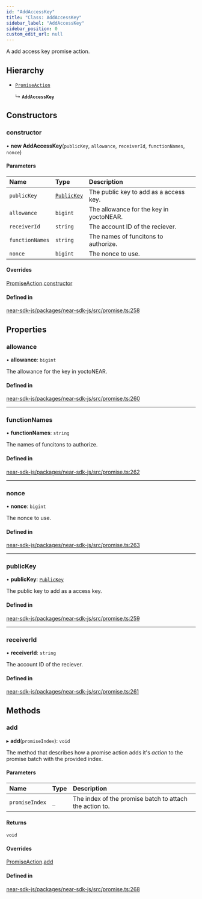 ```yaml
---
id: "AddAccessKey"
title: "Class: AddAccessKey"
sidebar_label: "AddAccessKey"
sidebar_position: 0
custom_edit_url: null
---
```


A add access key promise action.

## Hierarchy

- [`PromiseAction`](PromiseAction.md)

  ↳ **`AddAccessKey`**

## Constructors

### constructor

• **new AddAccessKey**(`publicKey`, `allowance`, `receiverId`, `functionNames`, `nonce`)

#### Parameters

| Name | Type | Description |
| :------ | :------ | :------ |
| `publicKey` | [`PublicKey`](PublicKey.md) | The public key to add as a access key. |
| `allowance` | `bigint` | The allowance for the key in yoctoNEAR. |
| `receiverId` | `string` | The account ID of the reciever. |
| `functionNames` | `string` | The names of funcitons to authorize. |
| `nonce` | `bigint` | The nonce to use. |

#### Overrides

[PromiseAction](PromiseAction.md).[constructor](PromiseAction.md#constructor)

#### Defined in

[near-sdk-js/packages/near-sdk-js/src/promise.ts:258](https://github.com/near/near-sdk-js/blob/2847870/packages/near-sdk-js/src/promise.ts#L258)

## Properties

### allowance

• **allowance**: `bigint`

The allowance for the key in yoctoNEAR.

#### Defined in

[near-sdk-js/packages/near-sdk-js/src/promise.ts:260](https://github.com/near/near-sdk-js/blob/2847870/packages/near-sdk-js/src/promise.ts#L260)

___

### functionNames

• **functionNames**: `string`

The names of funcitons to authorize.

#### Defined in

[near-sdk-js/packages/near-sdk-js/src/promise.ts:262](https://github.com/near/near-sdk-js/blob/2847870/packages/near-sdk-js/src/promise.ts#L262)

___

### nonce

• **nonce**: `bigint`

The nonce to use.

#### Defined in

[near-sdk-js/packages/near-sdk-js/src/promise.ts:263](https://github.com/near/near-sdk-js/blob/2847870/packages/near-sdk-js/src/promise.ts#L263)

___

### publicKey

• **publicKey**: [`PublicKey`](PublicKey.md)

The public key to add as a access key.

#### Defined in

[near-sdk-js/packages/near-sdk-js/src/promise.ts:259](https://github.com/near/near-sdk-js/blob/2847870/packages/near-sdk-js/src/promise.ts#L259)

___

### receiverId

• **receiverId**: `string`

The account ID of the reciever.

#### Defined in

[near-sdk-js/packages/near-sdk-js/src/promise.ts:261](https://github.com/near/near-sdk-js/blob/2847870/packages/near-sdk-js/src/promise.ts#L261)

## Methods

### add

▸ **add**(`promiseIndex`): `void`

The method that describes how a promise action adds it's _action_ to the promise batch with the provided index.

#### Parameters

| Name | Type | Description |
| :------ | :------ | :------ |
| `promiseIndex` | `_` | The index of the promise batch to attach the action to. |

#### Returns

`void`

#### Overrides

[PromiseAction](PromiseAction.md).[add](PromiseAction.md#add)

#### Defined in

[near-sdk-js/packages/near-sdk-js/src/promise.ts:268](https://github.com/near/near-sdk-js/blob/2847870/packages/near-sdk-js/src/promise.ts#L268)
